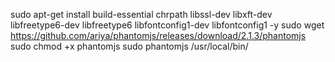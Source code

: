 sudo apt-get install build-essential chrpath libssl-dev libxft-dev libfreetype6-dev libfreetype6 libfontconfig1-dev libfontconfig1 -y
sudo wget https://github.com/ariya/phantomjs/releases/download/2.1.3/phantomjs
sudo chmod +x phantomjs
sudo phantomjs /usr/local/bin/